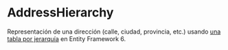 ﻿# AddressHierarchy

Representación de una dirección (calle, ciudad, provincia, etc.) usando [una tabla por jerarquía](https://msdn.microsoft.com/es-es/data/jj618292.aspx) en Entity Framework 6. 